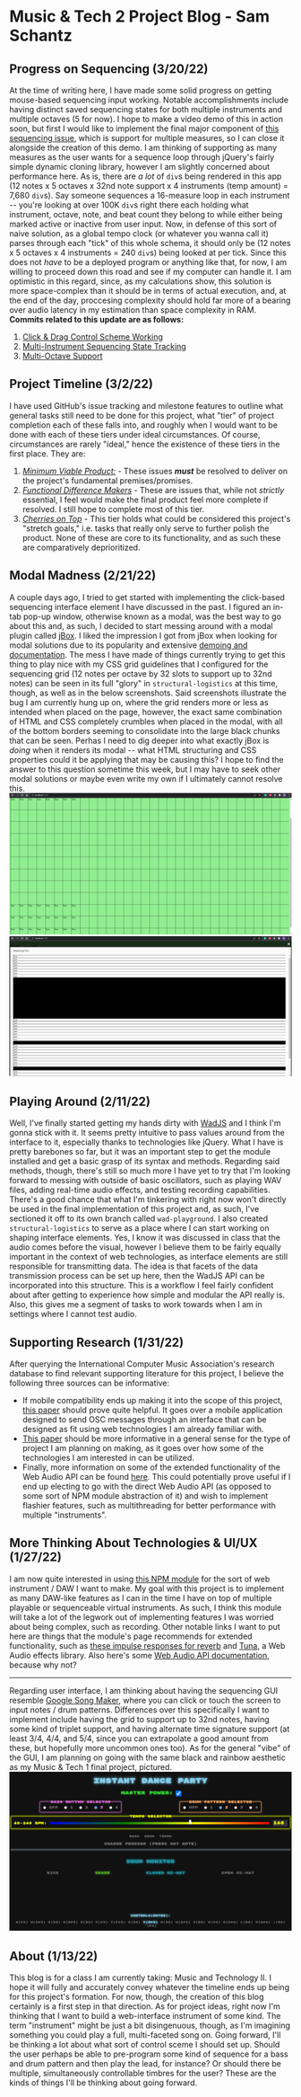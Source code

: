 # Music & Tech 2 Project Blog - Sam Schantz

## Progress on Sequencing (3/20/22)
At the time of writing here, I have made some solid progress on getting mouse-based sequencing input working. Notable accomplishments include having distinct saved sequencing states for both multiple instruments and multiple octaves (5 for now). I hope to make a video demo of this in action soon, but first I would like to implement the final major component of [this sequencing issue](https://github.com/schans2/MT2/issues/1), which is support for multiple measures, so I can close it alongside the creation of this demo. I am thinking of supporting as many measures as the user wants for a sequence loop through jQuery's fairly simple dynamic cloning library, however I am slightly concerned about performance here. As is, there are *a lot* of `div`s being rendered in this app (12 notes x 5 octaves x 32nd note support x 4 instruments (temp amount) = 7,680 `div`s). Say someone sequences a 16-measure loop in each instrument -- you're looking at over 100K `div`s right there each holding what instrument, octave, note, and beat count they belong to while either being marked active or inactive from user input. Now, in defense of this sort of naive solution, as a global tempo clock (or whatever you wanna call it) parses through each "tick" of this whole schema, it should only be (12 notes x 5 octaves x 4 instruments = 240 `div`s) being looked at per tick. Since this does not *have* to be a deployed program or anything like that, for now, I am willing to proceed down this road and see if my computer can handle it. I am optimistic in this regard, since, as my calculations show, this solution is more space-complex than it should be in terms of actual execution, and, at the end of the day, proccesing complexity should hold far more of a bearing over audio latency in my estimation than space complexity in RAM.
**Commits related to this update are as follows:**
1. [Click & Drag Control Scheme Working](https://github.com/schans2/MT2/commit/d16f1ff50171b196d1d89c9796df4b4227e4149c)
2. [Multi-Instrument Sequencing State Tracking](https://github.com/schans2/MT2/commit/88dde70a0f600cc83e5a90aab613b641365db339)
3. [Multi-Octave Support](https://github.com/schans2/MT2/commit/08361abc0d2a1f0dfe9c1926023812a9e21f057c)

## Project Timeline (3/2/22)
I have used GitHub's issue tracking and milestone features to outline what general tasks still need to be done for this project, what "tier" of project completion each of these falls into, and roughly when I would want to be done with each of these tiers under ideal circumstances. Of course, circumstances are rarely "ideal," hence the existence of these tiers in the first place. They are:
1. [*Minimum Viable Product:*](https://github.com/schans2/MT2/milestone/1) - These issues ***must*** be resolved to deliver on the project's fundamental premises/promises.
2. [*Functional Difference Makers*](https://github.com/schans2/MT2/milestone/2) - These are issues that, while not *strictly* essential, I feel would make the final product feel more complete if resolved. I still hope to complete most of this tier.
3. [*Cherries on Top*](https://github.com/schans2/MT2/milestone/3) - This tier holds what could be considered this project's "stretch goals," i.e. tasks that really only serve to further polish the product. None of these are core to its functionality, and as such these are comparatively deprioritized.

## Modal Madness (2/21/22)
A couple days ago, I tried to get started with implementing the click-based sequencing interface element I have discussed in the past. I figured an in-tab pop-up window, otherwise known as a modal, was the best way to go about this and, as such, I decided to start messing around with a modal plugin called [jBox](https://www.npmjs.com/package/jbox). I liked the impression I got from jBox when looking for modal solutions due to its popularity and extensive [demoing and documentation](https://stephanwagner.me/jBox). The mess I have made of things currently trying to get this thing to play nice with my CSS grid guidelines that I configured for the sequencing grid (12 notes per octave by 32 slots to support up to 32nd notes) can be seen in its full "glory" in `structural-logistics` at this time, though, as well as in the below screenshots. Said screenshots illustrate the bug I am currently hung up on, where the grid renders more or less as intended when placed on the page, however, the exact same combination of HTML and CSS completely crumbles when placed in the modal, with all of the bottom borders seeming to consolidate into the large black chunks that can be seen. Perhas I need to dig deeper into what exactly jBox is *doing* when it renders its modal -- what HTML structuring and CSS properties could it be applying that may be causing this? I hope to find the answer to this question sometime this week, but I may have to seek other modal solutions or maybe even write my own if I ultimately cannot resolve this. ![CSS Sequencing Grid Working on Page](/assets/blog/ScreenshotPageGrid.png "Working Grid on Page") ![CSS Sequencing Grid Broken in Modal](/assets/blog/ScreenshotModGrid.png "Broken Grid in Modal")

## Playing Around (2/11/22)
Well, I've finally started getting my hands dirty with [WadJS](https://www.npmjs.com/package/web-audio-daw) and I think I'm gonna stick with it. It seems pretty intuitive to pass values around from the interface to it, especially thanks to technologies like jQuery. What I have is pretty barebones so far, but it was an important step to get the module installed and get a basic grasp of its syntax and methods. Regarding said methods, though, there's still so much more I have yet to try that I'm looking forward to messing with outside of basic oscillators, such as playing WAV files, adding real-time audio effects, and testing recording capabilities. There's a good chance that what I'm tinkering with right now won't directly be used in the final implementation of this project and, as such, I've sectioned it off to its own branch called `wad-playground`.
I also created `structural-logistics` to serve as a place where I can start working on shaping interface elements. Yes, I know it was discussed in class that the audio comes before the visual, however I believe them to be fairly equally important in the context of web technologies, as interface elements are still responsible for transmitting data. The idea is that facets of the data transmission process can be set up here, then the WadJS API can be incorporated into this structure. This is a workflow I feel fairly confident about after getting to experience how simple and modular the API really is. Also, this gives me a segment of tasks to work towards when I am in settings where I cannot test audio.

## Supporting Research (1/31/22)
After querying the International Computer Music Association's research database to find relevant supporting literature for this project, I believe the following three sources can be informative:
- If mobile compatibility ends up making it into the scope of this project, [this paper](https://quod.lib.umich.edu/i/icmc/bbp2372.2011.086/1/--control-software-for-end-user-interface-programming?page=root;rgn=full+text;size=150;view=text) should prove quite helpful. It goes over a mobile application designed to send OSC messages through an interface that can be designed as fit using web technologies I am already familiar with.
- [This paper](https://quod.lib.umich.edu/i/icmc/bbp2372.2012.059/1/--real-time-web-technologies-in-the-networked-performance?page=root;rgn=full+text;size=150;view=text) should be more informative in a general sense for the type of project I am planning on making, as it goes over how some of the technologies I am interested in can be utilized.
- Finally, more information on some of the extended functionality of the Web Audio API can be found [here](https://quod.lib.umich.edu/i/icmc/bbp2372.2018.021/1/--audioworklet-the-future-of-web-audio?page=root;rgn=full+text;size=150;view=image). This could potentially prove useful if I end up electing to go with the direct Web Audio API (as opposed to some sort of NPM module abstraction of it) and wish to implement flashier features, such as multithreading for better performance with multiple "instruments".

## More Thinking About Technologies & UI/UX (1/27/22)
I am now quite interested in using [this NPM module](https://www.npmjs.com/package/web-audio-daw) for the sort of web instrument / DAW I want to make. My goal with this project is to implement as many DAW-like features as I can in the time I have on top of multiple playable or sequenceable virtual instruments. As such, I think this module will take a lot of the legwork out of implementing features I was worried about being complex, such as recording. Other notable links I want to put here are things that the module's page recommends for extended functionality, such as [these impulse responses for reverb](https://www.voxengo.com/impulses/) and [Tuna](https://github.com/Theodeus/tuna/wiki#the-nodes), a Web Audio effects library. Also here's some [Web Audio API documentation](https://developer.mozilla.org/en-US/docs/Web/API/Web_Audio_API/Using_Web_Audio_API), because why not?

_____

Regarding user interface, I am thinking about having the sequencing GUI resemble [Google Song Maker](https://musiclab.chromeexperiments.com/Song-Maker/), where you can click or touch the screen to input notes / drum patterns. Differences over this specifically I want to implement include having the grid to support up to 32nd notes, having some kind of triplet support, and having alternate time signature support (at least 3/4, 4/4, and 5/4, since you can extrapolate a good amount from these, but hopefully more uncommon ones too). As for the general "vibe" of the GUI, I am planning on going with the same black and rainbow aesthetic as my Music & Tech 1 final project, pictured. ![The Instant Dance Party](/assets/blog/ScreenshotIDP.png "The Instant Dance Party")

## About (1/13/22)
This blog is for a class I am currently taking: Music and Technology II. I hope it will fully and accurately convey whatever the timeline ends up being for this project's formation. For now, though, the creation of this blog certainly is a first step in that direction. As for project ideas, right now I'm thinking that I want to build a web-interface instrument of some kind. The term "instrument" might be just a bit disingenuous, though, as I'm imagining something you could play a full, multi-faceted song on. Going forward, I'll be thinking a lot about what sort of control sceme I should set up. Should the user perhaps be able to pre-program some kind of sequence for a bass and drum pattern and then play the lead, for instance? Or should there be multiple, simultaneously controllable timbres for the user? These are the kinds of things I'll be thinking about going forward.